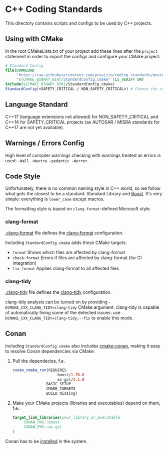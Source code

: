 # C++ Coding Standards

This directory contains scripts and configs to be used by C++ projects.

## Using with CMake

In the root CMakeLists.txt of your project add these lines after the `project`
statement in order to import the configs and configure your CMake project:

```CMake
# Standard Config
file(DOWNLOAD
     "https://raw.githubusercontent.com/provizio/coding_standards/master/cpp/cmake/StandardConfig.cmake"
     "${CMAKE_BINARY_DIR}/StandardConfig.cmake" TLS_VERIFY ON)
include(${CMAKE_BINARY_DIR}/StandardConfig.cmake)
StandardConfig(<SAFETY_CRITICAL / NON_SAFETY_CRITICAL>) # Choose the configuration type
```

## Language Standard

C++17 (language extensions not allowed) for NON_SAFETY_CRITICAL and C++14 for
SAFETY_CRITICAL projects (as AUTOSAR / MISRA standards for C++17 are not
yet available).

## Warnings / Errors Config

High level of compiler warnings checking with warnings treated as errors is
used: `-Wall -Wextra -pedantic -Werror`.

## Code Style

Unfortunately, there is no common naming style in C++ world, so we follow what
gets the closest to be a standard: Standard Library and
[Boost](https://www.boost.org/). It's very simple: everything is `lower_case`
except macros.

The formatting style is based on `clang-format`-defined Microsoft style.

### clang-format

[.clang-format](.clang-format) file defines the
[clang-format](https://clang.llvm.org/docs/ClangFormat.html) configuration.

Including `StandardConfig.cmake` adds these CMake targets:

- `format` Shows which files are affected by clang-format
- `check-format` Errors if files are affected by clang-format (for CI integration)
- `fix-format` Applies clang-format to all affected files

### clang-tidy

[.clang-tidy](.clang-tidy) file defines the
[clang-tidy](https://clang.llvm.org/extra/clang-tidy/) configuration.

clang-tidy analysis can be turned on by providing
`-DCMAKE_CXX_CLANG_TIDY=clang-tidy` CMake argument.
clang-tidy is capable of automatically fixing some of the detected issues: use
`-DCMAKE_CXX_CLANG_TIDY=clang-tidy;--fix` to enable this mode.

## Conan

Including `StandardConfig.cmake` also includes [cmake-conan](https://github.com/conan-io/cmake-conan),
making it easy to resolve Conan dependencies via CMake:

  1. Pull the dependecies, f.e.

     ```CMake
     conan_cmake_run(REQUIRES 
                         boost/1.76.0
                         ms-gsl/3.1.0
                    BASIC_SETUP
                    CMAKE_TARGETS
                    BUILD missing)
     ```

  2. Make your CMake projects (libraries and executables) depend on them, f.e.:

     ```CMake
     target_link_libraries(your_library_or_executable
          CONAN_PKG::boost
          CONAN_PKG::ms-gsl
     )
     ```

Conan has to be [installed](https://pypi.org/project/conan/) in the system.
